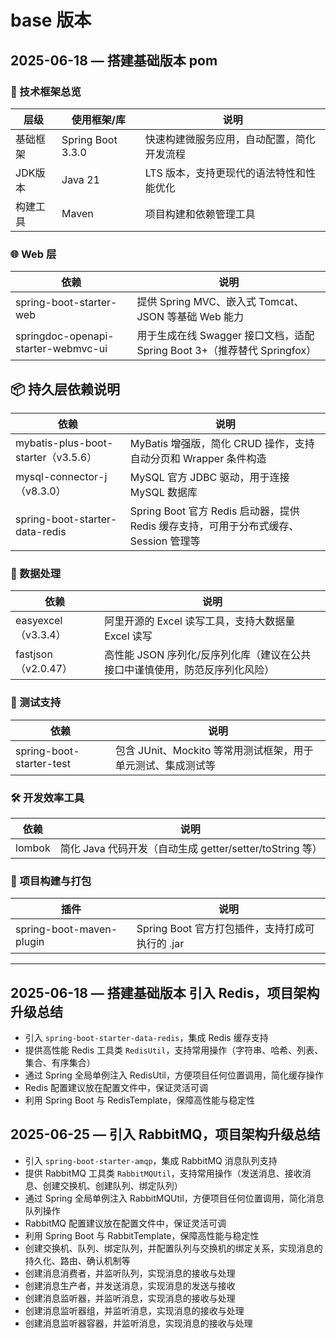 # base 版本

## 2025-06-18 — 搭建基础版本 pom

### 🔧 技术框架总览

| 层级     | 使用框架/库                    | 说明                                      |
| -------- | ----------------------------- | ----------------------------------------- |
| 基础框架 | Spring Boot 3.3.0             | 快速构建微服务应用，自动配置，简化开发流程   |
| JDK版本  | Java 21                      | LTS 版本，支持更现代的语法特性和性能优化     |
| 构建工具 | Maven                        | 项目构建和依赖管理工具                      |

### 🌐 Web 层

| 依赖                                  | 说明                                              |
| ------------------------------------- | ------------------------------------------------- |
| spring-boot-starter-web                | 提供 Spring MVC、嵌入式 Tomcat、JSON 等基础 Web 能力 |
| springdoc-openapi-starter-webmvc-ui   | 用于生成在线 Swagger 接口文档，适配 Spring Boot 3+（推荐替代 Springfox） |

## 📦 持久层依赖说明

| 依赖                               | 说明                                                          |
| ---------------------------------- | ------------------------------------------------------------- |
| mybatis-plus-boot-starter（v3.5.6） | MyBatis 增强版，简化 CRUD 操作，支持自动分页和 Wrapper 条件构造 |
| mysql-connector-j（v8.3.0）         | MySQL 官方 JDBC 驱动，用于连接 MySQL 数据库                    |
| spring-boot-starter-data-redis      | Spring Boot 官方 Redis 启动器，提供 Redis 缓存支持，可用于分布式缓存、Session 管理等 |

### 📄 数据处理

| 依赖           | 说明                                                         |
| -------------- | ------------------------------------------------------------ |
| easyexcel（v3.3.4） | 阿里开源的 Excel 读写工具，支持大数据量 Excel 读写            |
| fastjson（v2.0.47） | 高性能 JSON 序列化/反序列化库（建议在公共接口中谨慎使用，防范反序列化风险） |

### 🧪 测试支持

| 依赖                       | 说明                              |
| -------------------------- | --------------------------------- |
| spring-boot-starter-test   | 包含 JUnit、Mockito 等常用测试框架，用于单元测试、集成测试等 |

### 🛠️ 开发效率工具

| 依赖   | 说明                             |
| ------ | -------------------------------- |
| lombok | 简化 Java 代码开发（自动生成 getter/setter/toString 等） |

### 📄 项目构建与打包

| 插件                       | 说明                                    |
| -------------------------- | --------------------------------------- |
| spring-boot-maven-plugin   | Spring Boot 官方打包插件，支持打成可执行的 .jar |

---

## 2025-06-18 — 搭建基础版本 引入 Redis，项目架构升级总结

- 引入 `spring-boot-starter-data-redis`，集成 Redis 缓存支持
- 提供高性能 Redis 工具类 `RedisUtil`，支持常用操作（字符串、哈希、列表、集合、有序集合）
- 通过 Spring 全局单例注入 RedisUtil，方便项目任何位置调用，简化缓存操作
- Redis 配置建议放在配置文件中，保证灵活可调
- 利用 Spring Boot 与 RedisTemplate，保障高性能与稳定性


## 2025-06-25 —  引入 RabbitMQ，项目架构升级总结
- 引入 `spring-boot-starter-amqp`，集成 RabbitMQ 消息队列支持
- 提供 RabbitMQ 工具类 `RabbitMQUtil`，支持常用操作（发送消息、接收消息、创建交换机、创建队列、绑定队列）
- 通过 Spring 全局单例注入 RabbitMQUtil，方便项目任何位置调用，简化消息队列操作
- RabbitMQ 配置建议放在配置文件中，保证灵活可调
- 利用 Spring Boot 与 RabbitTemplate，保障高性能与稳定性
- 创建交换机、队列、绑定队列，并配置队列与交换机的绑定关系，实现消息的持久化、路由、确认机制等
- 创建消息消费者，并监听队列，实现消息的接收与处理
- 创建消息生产者，并发送消息，实现消息的发送与接收
- 创建消息监听器，并监听消息，实现消息的接收与处理
- 创建消息监听器组，并监听消息，实现消息的接收与处理
- 创建消息监听器容器，并监听消息，实现消息的接收与处理